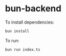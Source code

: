 # bun-backend

To install dependencies:

```bash
bun install
```

To run:

```bash
bun run index.ts
```
